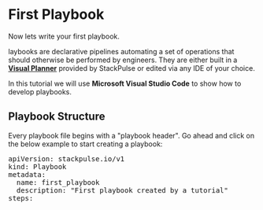 # First Playbook



Now lets write your first playbook. 

laybooks are declarative pipelines automating a set of operations that should otherwise be performed by engineers. They are either built in a [**Visual Planner**](https://app.stackpulse.io/playbook/create) provided by StackPulse or edited via any IDE of your choice.

In this tutorial we will use **Microsoft Visual Studio Code** to show how to develop playbooks.



## Playbook Structure



Every playbook file begins with a "playbook header". Go ahead and click on the below example to start creating a playbook:


<pre class="file" data-filename="first_playbook.yaml" data-target="replace">
apiVersion: stackpulse.io/v1
kind: Playbook
metadata:
  name: first_playbook
  description: "First playbook created by a tutorial"
steps:
</pre>
